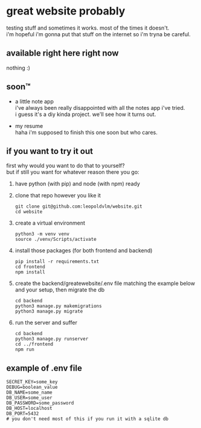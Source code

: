 # great website probably

testing stuff and sometimes it works. most of the times it doesn't.  
i'm hopeful i'm gonna put that stuff on the internet so i'm tryna be careful.

## available right here right now

nothing :)

## soon™️

- a little note app  
    i've always been really disappointed with all the notes app i've tried.  
    i guess it's a diy kinda project. we'll see how it turns out.

- my resume  
    haha i'm supposed to finish this one soon but who cares.

## if you want to try it out

first why would you want to do that to yourself?  
but if still you want for whatever reason there you go:

1. have python (with pip) and node (with npm) ready
2. clone that repo however you like it

    ```console
    git clone git@github.com:leopoldvlm/website.git
    cd website
    ```

3. create a virtual environment

    ```console
    python3 -m venv venv
    source ./venv/Scripts/activate
    ```

4. install those packages (for both frontend and backend)

    ```console
    pip install -r requirements.txt
    cd frontend
    npm install
    ```

5. create the backend/greatewebsite/.env file matching the example below and your setup, then migrate the db

    ```console
    cd backend
    python3 manage.py makemigrations
    python3 manage.py migrate
    ```

6. run the server and suffer

    ```console
    cd backend
    python3 manage.py runserver
    cd ../frontend
    npm run
    ```

## example of .env file

```.env
SECRET_KEY=some_key
DEBUG=boolean_value
DB_NAME=some_name
DB_USER=some_user
DB_PASSWORD=some_password
DB_HOST=localhost
DB_PORT=5432
# you don't need most of this if you run it with a sqlite db
```
